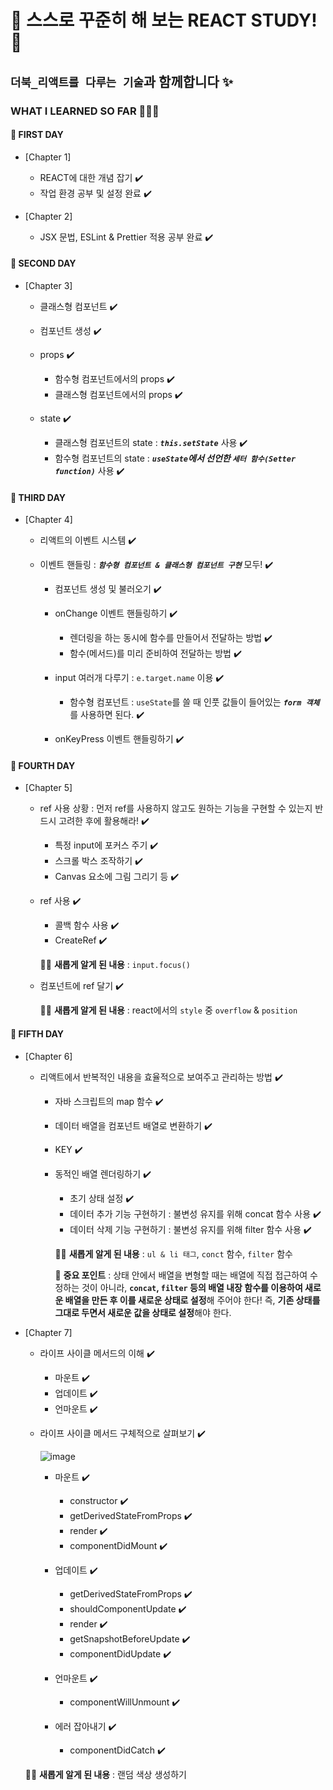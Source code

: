 # 🫧 스스로 꾸준히 해 보는 REACT STUDY! 🫧

## `더북_리액트를 다루는 기술`과 함께합니다 ✨

### WHAT I LEARNED SO FAR 👩🏻‍💻

#### 📌 FIRST DAY

- [Chapter 1]

  - REACT에 대한 개념 잡기 ✔️
  - 작업 환경 공부 및 설정 완료 ✔️

- [Chapter 2]
  - JSX 문법, ESLint & Prettier 적용 공부 완료 ✔️

#### 📌 SECOND DAY

- [Chapter 3]

  - 클래스형 컴포넌트 ✔️
  - 컴포넌트 생성 ✔️
  - props ✔️

    - 함수형 컴포넌트에서의 props ✔️
    - 클래스형 컴포넌트에서의 props ✔️

  - state ✔️
    - 클래스형 컴포넌트의 state : **_`this.setState`_** 사용 ✔️
    - 함수형 컴포넌트의 state : **_`useState`에서 선언한 `세터 함수(Setter function)`_** 사용 ✔️

#### 📌 THIRD DAY

- [Chapter 4]

  - 리액트의 이벤트 시스템 ✔️
  - 이벤트 핸들링 : **_`함수형 컴포넌트 & 클래스형 컴포넌트 구현`_** 모두! ✔️

    - 컴포넌트 생성 및 불러오기 ✔️
    - onChange 이벤트 핸들링하기 ✔️
      - 렌더링을 하는 동시에 함수를 만들어서 전달하는 방법 ✔️
      - 함수(메서드)를 미리 준비하여 전달하는 방법 ✔️
    - input 여러개 다루기 : `e.target.name` 이용 ✔️

      - 함수형 컴포넌트 : `useState`를 쓸 때 인풋 값들이 들어있는 **_`form 객체`_** 를 사용하면 된다. ✔️

    - onKeyPress 이벤트 핸들링하기 ✔️

#### 📌 FOURTH DAY

- [Chapter 5]

  - ref 사용 상황 : 먼저 ref를 사용하지 않고도 원하는 기능을 구현할 수 있는지 반드시 고려한 후에 활용해라! ✔️

    - 특정 input에 포커스 주기 ✔️
    - 스크롤 박스 조작하기 ✔️
    - Canvas 요소에 그림 그리기 등 ✔️

  - ref 사용 ✔️

    - 콜백 함수 사용 ✔️
    - CreateRef ✔️

    ☝🏻 **새롭게 알게 된 내용** : `input.focus()`

  - 컴포넌트에 ref 달기 ✔️

    ☝🏻 **새롭게 알게 된 내용** : react에서의 `style` 중 `overflow` & `position`

#### 📌 FIFTH DAY

- [Chapter 6]

  - 리액트에서 반복적인 내용을 효율적으로 보여주고 관리하는 방법 ✔️

    - 자바 스크립트의 map 함수 ✔️
    - 데이터 배열을 컴포넌트 배열로 변환하기 ✔️
    - KEY ✔️
    - 동적인 배열 렌더링하기 ✔️

      - 초기 상태 설정 ✔️
      - 데이터 추가 기능 구현하기 : 불변성 유지를 위해 concat 함수 사용 ✔️
      - 데이터 삭제 기능 구현하기 : 불변성 유지를 위해 filter 함수 사용 ✔️

      ☝🏻 **새롭게 알게 된 내용** : `ul & li 태그`, `conct` 함수, `filter` 함수

      🍧 **중요 포인트** : 상태 안에서 배열을 변형할 때는 배열에 직접 접근하여 수정하는 것이 아니라, **`concat`, `filter` 등의 배열 내장 함수를 이용하여 새로운 배열을 만든 후 이를 새로운 상태로 설정**해 주어야 한다! 즉, **기존 상태를 그대로 두면서 새로운 값을 상태로 설정**해야 한다.

- [Chapter 7]

  - 라이프 사이클 메서드의 이해 ✔️

    - 마운트 ✔️
    - 업데이트 ✔️
    - 언마운트 ✔️

  - 라이프 사이클 메서드 구체적으로 살펴보기 ✔️

    ![image](https://user-images.githubusercontent.com/63195670/179726496-0ea069bb-7b68-4713-9c1f-4921fe2d1986.png)

    - 마운트 ✔️

      - constructor ✔️
      - getDerivedStateFromProps ✔️
      - render ✔️
      - componentDidMount ✔️

    - 업데이트 ✔️

      - getDerivedStateFromProps ✔️
      - shouldComponentUpdate ✔️
      - render ✔️
      - getSnapshotBeforeUpdate ✔️
      - componentDidUpdate ✔️

    - 언마운트 ✔️

      - componentWillUnmount ✔️

    - 에러 잡아내기 ✔️
      - componentDidCatch ✔️

  ☝🏻 **새롭게 알게 된 내용** : 랜덤 색상 생성하기
